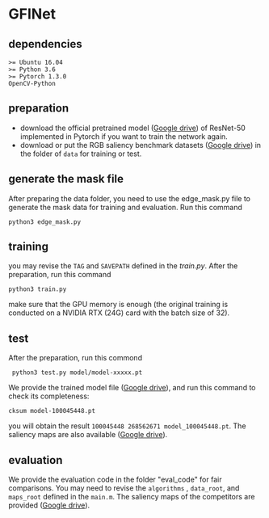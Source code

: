 # GFINet


## dependencies 
```
>= Ubuntu 16.04 
>= Python 3.6
>= Pytorch 1.3.0
OpenCV-Python
```

## preparation 
- download the official pretrained model ([Google drive](https://drive.google.com/open?id=107fXhd213djD4LBEYvMtYqlPmjuZOfhhEnN)) of ResNet-50 implemented in Pytorch if you want to train the network again.
- download or put the RGB saliency benchmark datasets ([Google drive](https://drive.google.com/open?id=1S8jC12310c-vYEGV0jX9ZizPH8SPaKQ7zxM1)) in the folder of `data` for training or test.

## generate the mask file
After preparing the data folder, you need to use the edge_mask.py file to generate the mask data for training and evaluation. Run this command
```
python3 edge_mask.py
```

## training
you may revise the `TAG` and `SAVEPATH` defined in the *train.py*. After the preparation, run this command 
```
python3 train.py
```
make sure  that the GPU memory is enough (the original training is conducted on a NVIDIA RTX (24G) card with the batch size of 32).

## test
After the preparation, run this commond
```
 python3 test.py model/model-xxxxx.pt
```

We provide the trained model file ([Google drive](https://drive.google.com/open?id=1YKkzYzZu12314CbGs0zVQwRQ-z8_ounUgYb0d)), and run this command to check its completeness:
```
cksum model-100045448.pt 
```
you will obtain the result `100045448 268562671 model_100045448.pt`.
The saliency maps are also available ([Google drive](https://drive.google.com/open?id=19fkcf1123F8BUmLwjYqqDMuVcFGhMGCBnzE)). 

## evaluation
We provide the evaluation code in the folder  "eval_code" for fair comparisons. You may need to revise the `algorithms` , `data_root`, and `maps_root` defined in the `main.m`. The saliency maps of the competitors are provided ([Google drive](https://drive.google.com/open?id=1JiIKySc3-Iw1234123foUhNW7qNul9T3pfkqnYu)).

